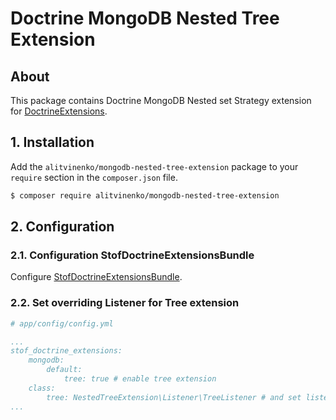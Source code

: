 # Doctrine MongoDB Nested Tree Extension

## About

This package contains Doctrine MongoDB Nested set Strategy extension for [DoctrineExtensions](https://github.com/Atlantic18/DoctrineExtensions/blob/v2.4.x/doc/tree.md).

## 1. Installation

Add the `alitvinenko/mongodb-nested-tree-extension` package to your `require` section in the `composer.json` file.

``` bash
$ composer require alitvinenko/mongodb-nested-tree-extension
```

## 2. Configuration

### 2.1. Configuration StofDoctrineExtensionsBundle

Configure [StofDoctrineExtensionsBundle](http://symfony.com/doc/current/bundles/StofDoctrineExtensionsBundle/index.html).

### 2.2. Set overriding Listener for Tree extension

``` yaml
# app/config/config.yml

...
stof_doctrine_extensions:
    mongodb:
        default:
            tree: true # enable tree extension
    class:
        tree: NestedTreeExtension\Listener\TreeListener # and set listener
...
```
